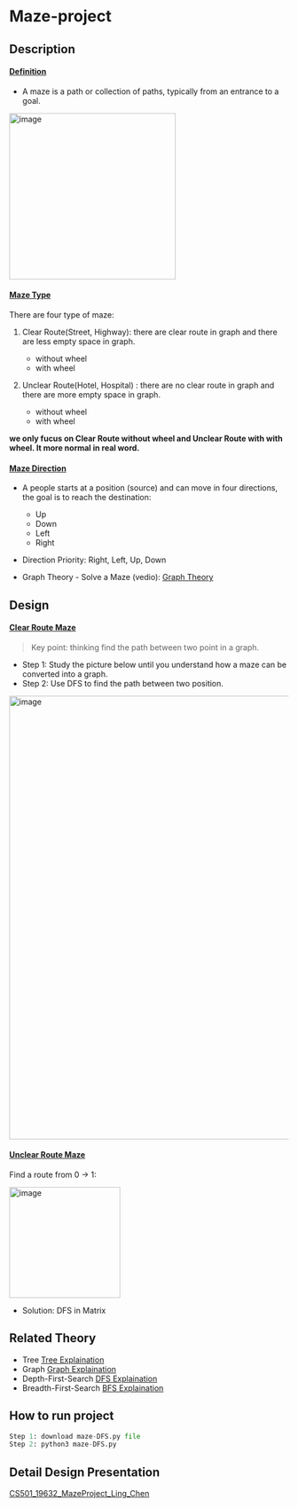 # Maze-project

## Description

#### [Definition]()

* A maze is a path or collection of paths, typically from an entrance to a goal. 
<img width="300" alt="image" src="https://user-images.githubusercontent.com/93315926/179809703-0d5fb530-163c-49a9-8e10-f05d00b8ccee.png">

#### [Maze Type]()

There are four type of maze:
1. Clear Route(Street, Highway): there are clear route in graph and there are less empty space in graph.
   * without wheel
   * with wheel
   
2. Unclear Route(Hotel, Hospital) : there are no clear route in graph and there are more empty space in graph.
   * without wheel
   * with wheel

**we only fucus on Clear Route without wheel and Unclear Route with with wheel. It more normal in real word.**

#### [Maze Direction]()
* A people starts at a position (source) and can move in four directions, the goal is to reach the destination:
  * Up
  * Down
  * Left
  * Right

* Direction Priority:  Right, Left, Up, Down <br>

* Graph Theory - Solve a Maze (vedio): [Graph Theory](https://www.youtube.com/watch?v=DDPdnywfxuM)

## Design

#### [Clear Route Maze]()

> Key point: thinking find the path between two point in a graph.

* Step 1: Study the picture below until you understand how a maze can be converted into a graph.
* Step 2: Use DFS to find the path between two position.

<img width="800" alt="image" src="https://user-images.githubusercontent.com/93315926/179808769-9a305917-e1c9-4a9a-baad-cdb129e2a7f9.png">

#### [Unclear Route Maze]()

Find a route from 0 -> 1:  <br>

<img width="200" alt="image" src="https://user-images.githubusercontent.com/93315926/180577497-e72e98bd-bbd4-43ad-87c9-e96c86a0845a.png">

* Solution: DFS in Matrix

## Related Theory

* Tree     [Tree Explaination](https://www.geeksforgeeks.org/binary-tree-data-structure/?ref=gcse)
* Graph    [Graph Explaination](https://www.geeksforgeeks.org/graph-data-structure-and-algorithms/?ref=gcse) 
* Depth-First-Search      [DFS Explaination](https://brilliant.org/wiki/depth-first-search-dfs/#complexity-of-depth-first-search)
* Breadth-First-Search      [BFS Explaination](https://www.youtube.com/watch?v=xlVX7dXLS64) 

## How to run project

```python
Step 1: download maze-DFS.py file
Step 2: python3 maze-DFS.py
```

## Detail Design Presentation
[CS501_19632_MazeProject_Ling_Chen](https://docs.google.com/presentation/d/1v43LjrhdWu0MIY3CdU9H1Uvo751W0iz4zujG_3AcO-s/edit?usp=sharing)
